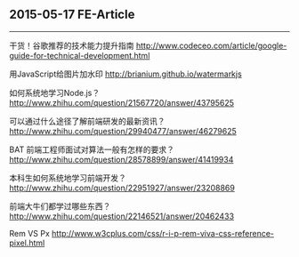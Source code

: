 ## 2015-05-17 FE-Article
---

干货！谷歌推荐的技术能力提升指南 http://www.codeceo.com/article/google-guide-for-technical-development.html

用JavaScript给图片加水印 http://brianium.github.io/watermarkjs

如何系统地学习Node.js？ http://www.zhihu.com/question/21567720/answer/43795625

可以通过什么途径了解前端研发的最新资讯？ http://www.zhihu.com/question/29940477/answer/46279625

BAT 前端工程师面试对算法一般有怎样的要求？ http://www.zhihu.com/question/28578899/answer/41419934

本科生如何系统地学习前端开发？ http://www.zhihu.com/question/22951927/answer/23208869

前端大牛们都学过哪些东西？ http://www.zhihu.com/question/22146521/answer/20462433

Rem VS Px
http://www.w3cplus.com/css/r-i-p-rem-viva-css-reference-pixel.html
